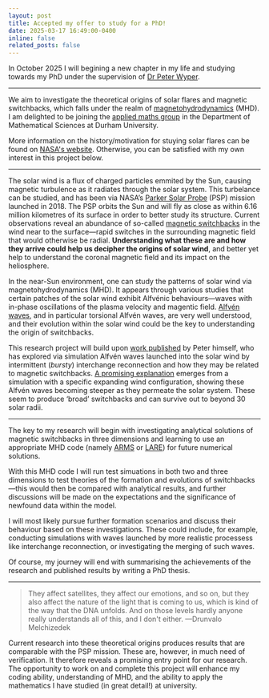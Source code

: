 ```yaml
---
layout: post
title: Accepted my offer to study for a PhD!
date: 2025-03-17 16:49:00-0400
inline: false
related_posts: false
---
```


In October 2025 I will begining a new chapter in my life and studying towards my PhD under the supervision of <a href='https://www.maths.dur.ac.uk/users/peter.f.wyper/index.html'>Dr Peter Wyper</a>.

---

We aim to investigate the theoretical origins of solar flares and magnetic switchbacks, which falls under the realm of [magnetohydrodynamics](https://en.wikipedia.org/wiki/Magnetohydrodynamics) (MHD).
I am delighted to be joining the [applied maths group](https://www.durham.ac.uk/departments/academic/mathematical-sciences/research/areas/applied-mathematics/) in the Department of Mathematical Sciences at Durham University.

More information on the history/motivation for stuying solar flares can be found on [NASA's website](https://science.nasa.gov/sun/solar-storms-and-flares/). Otherwise, you can be satisfied with my own interest in this project below.

---

The solar wind is a flux of charged particles emmited by the Sun, causing magnetic turbulence as it radiates through the solar system. This turbelance can be studied, and has been via NASA’s [Parker Solar Probe](https://science.nasa.gov/mission/parker-solar-probe/) (PSP) mission launched in 2018.
The PSP orbits the Sun and will fly as close as within 6.16 million kilometres of its surface in order to better study its structure. Current observations reveal an abundance of so-called [magnetic switchbacks](https://www.nasa.gov/science-research/heliophysics/switchbacks-science-explaining-parker-solar-probes-magnetic-puzzle/) in the wind near to the surface—rapid switches in the surrounding magnetic field that would otherwise be radial.
<strong>Understanding what these are and how they arrive could help us decipher the origins of solar wind</strong>, and better yet help to understand the coronal magnetic field and its impact on the heliosphere.

In the near-Sun environment, one can study the patterns of solar wind via magnetohydrodynamics (MHD). It appears through various studies that certain patches of the solar wind exhibit Alfvénic behaviours—waves with in-phase oscillations of the plasma velocity and magentic field.
[Alfvén waves](https://en.wikipedia.org/wiki/Alfvén_wave), and in particular torsional Alfvén waves, are very well understood, and their evolution within the solar wind could be the key to understanding the origin of switchbacks.

This research project will build upon [work published](https://www.maths.dur.ac.uk/users/peter.f.wyper/examples.html) by Peter himself, who has explored via simulation Alfvén waves launched into the solar wind by intermittent (<em>bursty</em>) interchange reconnection and how they may be related to magnetic switchbacks.
[A promising explanation](https://iopscience.iop.org/article/10.3847/2041-8213/aca8ae) emerges from a simulation with a specific expanding wind configuration, showing these Alfvén waves becoming steeper as they permeate the solar system. These seem to produce ‘broad’ switchbacks and can survive out to beyond 30 solar radii.

---

The key to my research will begin with investigating analytical solutions of magnetic switchbacks in three dimensions and learning to use an appropriate MHD code (namely [ARMS](https://ntrs.nasa.gov/citations/20080031659) or [LARE](https://ascl.net/1208.015)) for future numerical solutions.

With this MHD code I will run test simuations in both two and three dimensions to test theories of the formation and evolutions of switchbacks—this would then be compared with analytical results, and further discussions will be made on the expectations and the significance of newfound data within the model.

I will most likely pursue further formation scenarios and discuss their behaviour based on these investigations. These could include, for example, conducting simulations with waves launched by more realistic processess like interchange reconnection, or investigating the merging of such waves.

Of course, my journey will end with summarising the achievements of the research and published results by writing a PhD thesis.

---

> They affect satellites, they affect our emotions, and so on, but they also affect the nature of the light that is coming to us, which is kind of the way that the DNA unfolds. And on those levels hardly anyone really understands all of this, and I don't either. 
> —Drunvalo Melchizedek

Current research into these theoretical origins produces results that are comparable with the PSP mission. These are, however, in much need of verification. It therefore reveals a promising entry point for our research. The opportunity to work on and complete this project will enhance my coding ability, understanding of MHD, and the ability to apply the mathematics I have studied (in great detail!) at university.

